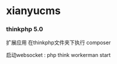 # xianyucms
### thinkphp 5.0
扩展应用 在thinkphp文件夹下执行 composer

启动websocket : php think workerman start
